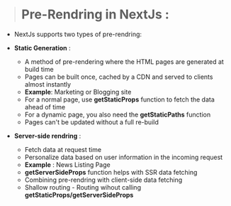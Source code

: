 > # **Pre-Rendring in NextJs** :

* NextJs supports two types of pre-rendring:
* **Static Generation** : 
    * A method of pre-rendering where the HTML pages are generated at build time
    * Pages can be built once, cached by a CDN and served to clients almost instantly
    * **Example**: Marketing or Blogging site
    * For a normal page, use **getStaticProps** function to fetch the data ahead of time
    * For a dynamic page, you also need the **getStaticPaths** function
    * Pages can't be updated without a full re-build 

* **Server-side rendring** :
    * Fetch data at request time
    * Personalize data based on user information in the incoming request
    * **Example** : News Listing Page
    * **getServerSideProps** function helps with SSR data fetching
    * Combining pre-rendring with client-side data fetching
    * Shallow routing - Routing wihout calling **getStaticProps/getServerSideProps** 